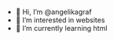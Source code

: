 - 👋 Hi, I’m @angelikagraf
- 👀 I’m interested in websites
- 🌱 I’m currently learning html

<!---
angelikagraf/angelikagraf is a ✨ special ✨ repository because its `README.md` (this file) appears on your GitHub profile.
You can click the Preview link to take a look at your changes.
--->
